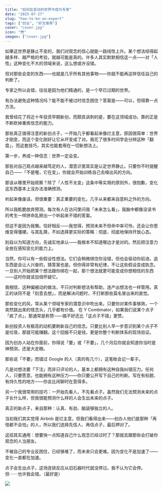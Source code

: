 ```yaml
---
title: "如何在变动的世界中成为专家"
date: "2025-07-27"
slug: "how-to-be-an-expert"
tags: ["创业", "好文推荐"]
cover: "cover.jpg"
icon: "😎"
images: ["cover.jpg"]
---
```

如果这世界是静止不变的，我们对观念的信心就能一路线性上升。某个想法经得起越多样、越严格的考验，就越可能是真的。许多人其实默默相信这一点——对「人性」这种变化不大的领域来说，这么想或许没错。



但对那些会变的东西——也就是几乎所有其他事物——你就不能再这样信任自己的判断了。



专家之所以会错，往往是因为他们精通的，是一个早已过期的世界。



有办法避免这种情况吗？能不能不被过时信念困住？答案是——可以，但得靠一点方法。



我曾经花了将近十年投资早期新创，而颇具讽刺的是，要在这领域成功，靠的正是不断砍掉重练信念的能力。



那些真正值得注意的新创点子，一开始几乎都看起来像烂主意，原因很简单：世界才刚变，而这个变化刚好让它从坏变成了对。我花了很多时间学会分辨这种「翻盘」，而这套技巧，其实也能套用在一切新想法上。



第一步，养成一种信念：世界一定会变。



那些对自己观点越来越笃定的人，潜意识里其实是认定世界静止。只要你不时提醒自己——「不是喔，它在变」，你就会开始训练自己去嗅出风的方向。



那该从哪里开始观察？除了「人性不太变」这条中等实用的原则外，很抱歉，变化这东西基本上没办法准确预测。



听起来像废话，但很重要：真正重要的变化，几乎从来都来自意料之外的方向。



所以我乾脆放弃预测。每次有人在访问里问我「未来怎么看」，我脑中都像没读书的考生一样拼命乱掰出一个听起来不错的答案。



但这不是因为我懒。恰好相反——我觉得，预测未来不但命中率可怜，还会让你思维变得僵硬。与其乱猜，不如选择更实际的策略：彻底、彻底地保持开放心态。



别自以为知道方向，先诚实地承认——我根本不知道哪边才是对的。然后把注意力全放在感知变化的能力上。



当然，你可以有一些假设性想法。它们会稍微绑住你没错，但也会驱动你前进。追东西是会让人兴奋的，猜答案也是。但你得非常有纪律，不让这些假设变成执念。
一旦别人开始把某个想法跟你绑在一起，那个想法就更可能变成你想相信的东西——这时你就该加倍怀疑它。



我相信，这种偏被动的做法，不只对判断想法有帮助，连产出想法也一样管用。真正的诀窍不是「刻意去想」，而是解决问题时，不打断那些莫名冒出来的直觉。



那些变化的风，常从某个领域专家的潜意识中吹出来。只要你对某件事够熟，一个突然跳出来的怪念头，几乎都有价值。
在 Y Combinator，如果我们说某个点子「疯了点」，那通常是称赞——搞不好还比「这点子不错」更赞。



新创投资人有极高的动机要刷新自己的信念。只要比别人早一步意识到某个点子不是垃圾，那就可能赚翻。这个回报不只是钱，更是你整个判断体系的现场验证。



因为创办人站在你面前，你得说「要」或「不要」，几个月后你就会知道你当时是神预测，还是大走眼。



那些说「不要」而错过 Google 的人（真的有几个），这笔帐会记一辈子。



凡是对想法要「下注」而非只评论的人，基本上都拥有这种自我纠错压力。任何人，只要愿意，也能拥有这种压力——你只要公开写下自己的判断。写在有标题、有持久性的地方——你会比闲聊时在意得多。



另一个我很常用的技巧：一开始先看人，不先看点子。虽然我们无法预测未来的点子长什么样，但我很能预测什么样的人会生出未来的点子。



真正的新点子，来自那种：认真、有劲、脑袋够独立的人。



当初我们其实觉得 Airbnb 是烂主意，但我们看得出来——创办人他们是那种「再怪都不会怕」的人，所以我们选择先信人、再信点子，最后押对了。



这招其实通用：想要快一点知道自己什么观念已经过时了？那就去跟那些会打破你观念的人当朋友。



不被自己的专业反困住，已经够难了，而未来只会更难。因为变化不是加速了——变化一直都在加速。



点子会生出点子，这场连锁反应从旧石器时代就没停过。我不认为它会停。
但⋯⋯也许我会错。（最好是）




![](https://prod-files-secure.s3.us-west-2.amazonaws.com/112d0858-5090-4d34-a606-b75eb8d65fd2/46476355-9cf3-4e99-9b7a-3531bc426380/1000202064.png?X-Amz-Algorithm=AWS4-HMAC-SHA256&X-Amz-Content-Sha256=UNSIGNED-PAYLOAD&X-Amz-Credential=ASIAZI2LB4667II4XW63%2F20250816%2Fus-west-2%2Fs3%2Faws4_request&X-Amz-Date=20250816T231211Z&X-Amz-Expires=3600&X-Amz-Security-Token=IQoJb3JpZ2luX2VjEDcaCXVzLXdlc3QtMiJHMEUCIQD9ZBDVzRgdpoB1WSFuM9Qqk9ksj8%2FNgYbM6RBBnE6BOQIgYwdzRSbtvf9cx30Q462JZxboWJCLzVgQo%2BlVpXC28jAqiAQIgP%2F%2F%2F%2F%2F%2F%2F%2F%2F%2FARAAGgw2Mzc0MjMxODM4MDUiDJ861Ruav5bwSWPKVCrcA8vz0Bq9f5dwbUucV3ITtB57BK%2FcpH%2BDBV40tm%2Fu3HsJnRpBCythRG718LuhcTjQJzPMkiCBbvCbAnU4NBDnuA8ZUhfJXUtbFI33UJU6J1lvp21Q68cH5h97IwWEnoNykUWyKWIDlVqbF787U1oTTV45qqLXlR2aC7xHjSZxX767xLIrPDwAxrE5x1ekWoLkiDOICxYs8noKAiJadOgehmTz%2BP378vfgJOo%2BZ4ebgmFRBukir4BrAB0YTp9KuSxlSzpgOd80tRXhh%2BYsHCe8ijLexZdRXMOyj49ljvfsdf1JODSx0VERdM81hH6iWIpD3gzwFtslpMYjLgAAfZnSgaHe7KWT47x90wa91m2Nf5%2B6a0SDOx4gYtt7xQ3Xns2eNa4eV4jqo520PBRE4uGDbKxM2xIFrwtlMudCkS0p0eZ3v8%2FpN7X%2FvKS2atUddIubhrNuyu6k9fyet6tbILou7lEl3rFZ8pXo4F8u9Y6XtxYmDmLgt7EQZARMtZ3e3KV%2BBjq4wNauJF2MiV3XGbEIfIiyi2A3vDBD9GJKOM6kEcFIdo1PSBUku6cl39iI0tJmu%2F6Us0P5gc8Plt0hZ8pmE%2BC4cRUcnvDM85YL1jX3acZAKD7B12bxDtvqWz5aMLiPhMUGOqUBQrX3OtFcAWltZR%2BvT2%2FaEvlqPt01rBJQshb5dtvD9mWhs4CGT4gyPyocW%2FaHetKdvIxYSveq9tKXH8jYxdWW%2F27ZTNFls9zwIPnsPBSg4n4doba65V6IMsc7cB2CGo28mSuwpuWHXq3erZxamJekofKUPaLMvMgVpiS0JI7eRuRFuW64qSizpAHi7%2BXj1vANScsX4wDyVdkhxVEI79HnrWnNGJHY&X-Amz-Signature=2b3a74f9adcb4d6ad8288728f1690ea08ca22ebf07c74ae7951fd45c14afddd5&X-Amz-SignedHeaders=host&x-amz-checksum-mode=ENABLED&x-id=GetObject)

